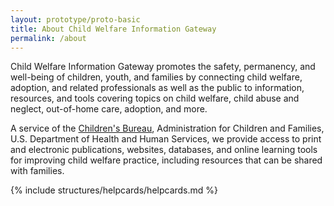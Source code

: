 ```yaml
---
layout: prototype/proto-basic
title: About Child Welfare Information Gateway
permalink: /about
---
```

Child Welfare Information Gateway promotes the safety, permanency, and well-being of children, youth, and families by connecting child welfare, adoption, and related professionals as well as the public to information, resources, and tools covering topics on child welfare, child abuse and neglect, out-of-home care, adoption, and more.

A service of the [Children's Bureau](https://www.acf.hhs.gov/cb), Administration for Children and Families, U.S. Department of Health and Human Services, we provide access to print and electronic publications, websites, databases, and online learning tools for improving child welfare practice, including resources that can be shared with families.

{% include structures/helpcards/helpcards.md %}